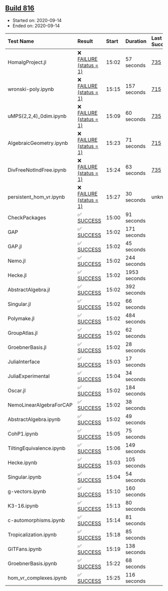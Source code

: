## [Build 816](https://oscarci.mathematik.uni-kl.de/job/oscar-stable/816/)

* Started on: 2020-09-14
* Ended on: 2020-09-14

| Test Name    | Result | Start | Duration | Last Success | First Failure |
|:-------------|:-------|:------|:---------|:-------------|:--------------|
| HomalgProject.jl | ❌ [FAILURE (status = 1)](https://oscarci.mathematik.uni-kl.de/job/oscar-stable/816/artifact/logs/build-816/HomalgProject.jl.log) | 15:02 | 57 seconds | [735](https://oscarci.mathematik.uni-kl.de/job/oscar-stable/735/) | [736](https://oscarci.mathematik.uni-kl.de/job/oscar-stable/736/) |
| wronski-poly.ipynb | ❌ [FAILURE (status = 1)](https://oscarci.mathematik.uni-kl.de/job/oscar-stable/816/artifact/logs/build-816/wronski-poly.ipynb.log) | 15:15 | 157 seconds | [715](https://oscarci.mathematik.uni-kl.de/job/oscar-stable/715/) | [716](https://oscarci.mathematik.uni-kl.de/job/oscar-stable/716/) |
| uMPS(2,2,4)_0dim.ipynb | ❌ [FAILURE (status = 1)](https://oscarci.mathematik.uni-kl.de/job/oscar-stable/816/artifact/logs/build-816/uMPS-2-2-4-_0dim.ipynb.log) | 15:09 | 60 seconds | [735](https://oscarci.mathematik.uni-kl.de/job/oscar-stable/735/) | [736](https://oscarci.mathematik.uni-kl.de/job/oscar-stable/736/) |
| AlgebraicGeometry.ipynb | ❌ [FAILURE (status = 1)](https://oscarci.mathematik.uni-kl.de/job/oscar-stable/816/artifact/logs/build-816/AlgebraicGeometry.ipynb.log) | 15:23 | 71 seconds | [715](https://oscarci.mathematik.uni-kl.de/job/oscar-stable/715/) | [716](https://oscarci.mathematik.uni-kl.de/job/oscar-stable/716/) |
| DivFreeNotIndFree.ipynb | ❌ [FAILURE (status = 1)](https://oscarci.mathematik.uni-kl.de/job/oscar-stable/816/artifact/logs/build-816/DivFreeNotIndFree.ipynb.log) | 15:24 | 63 seconds | [735](https://oscarci.mathematik.uni-kl.de/job/oscar-stable/735/) | [736](https://oscarci.mathematik.uni-kl.de/job/oscar-stable/736/) |
| persistent_hom_vr.ipynb | ❌ [FAILURE (status = 1)](https://oscarci.mathematik.uni-kl.de/job/oscar-stable/816/artifact/logs/build-816/persistent_hom_vr.ipynb.log) | 15:27 | 30 seconds | unknown | unknown |
| CheckPackages | ✅ [SUCCESS](https://oscarci.mathematik.uni-kl.de/job/oscar-stable/816/artifact/logs/build-816/CheckPackages.log) | 15:00 | 91 seconds |  |  |
| GAP | ✅ [SUCCESS](https://oscarci.mathematik.uni-kl.de/job/oscar-stable/816/artifact/logs/build-816/GAP.log) | 15:02 | 171 seconds |  |  |
| GAP.jl | ✅ [SUCCESS](https://oscarci.mathematik.uni-kl.de/job/oscar-stable/816/artifact/logs/build-816/GAP.jl.log) | 15:02 | 45 seconds |  |  |
| Nemo.jl | ✅ [SUCCESS](https://oscarci.mathematik.uni-kl.de/job/oscar-stable/816/artifact/logs/build-816/Nemo.jl.log) | 15:02 | 244 seconds |  |  |
| Hecke.jl | ✅ [SUCCESS](https://oscarci.mathematik.uni-kl.de/job/oscar-stable/816/artifact/logs/build-816/Hecke.jl.log) | 15:02 | 1953 seconds |  |  |
| AbstractAlgebra.jl | ✅ [SUCCESS](https://oscarci.mathematik.uni-kl.de/job/oscar-stable/816/artifact/logs/build-816/AbstractAlgebra.jl.log) | 15:02 | 392 seconds |  |  |
| Singular.jl | ✅ [SUCCESS](https://oscarci.mathematik.uni-kl.de/job/oscar-stable/816/artifact/logs/build-816/Singular.jl.log) | 15:02 | 66 seconds |  |  |
| Polymake.jl | ✅ [SUCCESS](https://oscarci.mathematik.uni-kl.de/job/oscar-stable/816/artifact/logs/build-816/Polymake.jl.log) | 15:02 | 484 seconds |  |  |
| GroupAtlas.jl | ✅ [SUCCESS](https://oscarci.mathematik.uni-kl.de/job/oscar-stable/816/artifact/logs/build-816/GroupAtlas.jl.log) | 15:02 | 62 seconds |  |  |
| GroebnerBasis.jl | ✅ [SUCCESS](https://oscarci.mathematik.uni-kl.de/job/oscar-stable/816/artifact/logs/build-816/GroebnerBasis.jl.log) | 15:02 | 28 seconds |  |  |
| JuliaInterface | ✅ [SUCCESS](https://oscarci.mathematik.uni-kl.de/job/oscar-stable/816/artifact/logs/build-816/JuliaInterface.log) | 15:03 | 17 seconds |  |  |
| JuliaExperimental | ✅ [SUCCESS](https://oscarci.mathematik.uni-kl.de/job/oscar-stable/816/artifact/logs/build-816/JuliaExperimental.log) | 15:04 | 34 seconds |  |  |
| Oscar.jl | ✅ [SUCCESS](https://oscarci.mathematik.uni-kl.de/job/oscar-stable/816/artifact/logs/build-816/Oscar.jl.log) | 15:02 | 184 seconds |  |  |
| NemoLinearAlgebraForCAP | ✅ [SUCCESS](https://oscarci.mathematik.uni-kl.de/job/oscar-stable/816/artifact/logs/build-816/NemoLinearAlgebraForCAP.log) | 15:02 | 38 seconds |  |  |
| AbstractAlgebra.ipynb | ✅ [SUCCESS](https://oscarci.mathematik.uni-kl.de/job/oscar-stable/816/artifact/logs/build-816/AbstractAlgebra.ipynb.log) | 15:02 | 49 seconds |  |  |
| CohP1.ipynb | ✅ [SUCCESS](https://oscarci.mathematik.uni-kl.de/job/oscar-stable/816/artifact/logs/build-816/CohP1.ipynb.log) | 15:05 | 75 seconds |  |  |
| TiltingEquivalence.ipynb | ✅ [SUCCESS](https://oscarci.mathematik.uni-kl.de/job/oscar-stable/816/artifact/logs/build-816/TiltingEquivalence.ipynb.log) | 15:06 | 149 seconds |  |  |
| Hecke.ipynb | ✅ [SUCCESS](https://oscarci.mathematik.uni-kl.de/job/oscar-stable/816/artifact/logs/build-816/Hecke.ipynb.log) | 15:03 | 105 seconds |  |  |
| Singular.ipynb | ✅ [SUCCESS](https://oscarci.mathematik.uni-kl.de/job/oscar-stable/816/artifact/logs/build-816/Singular.ipynb.log) | 15:04 | 54 seconds |  |  |
| g-vectors.ipynb | ✅ [SUCCESS](https://oscarci.mathematik.uni-kl.de/job/oscar-stable/816/artifact/logs/build-816/g-vectors.ipynb.log) | 15:10 | 160 seconds |  |  |
| K3-16.ipynb | ✅ [SUCCESS](https://oscarci.mathematik.uni-kl.de/job/oscar-stable/816/artifact/logs/build-816/K3-16.ipynb.log) | 15:13 | 80 seconds |  |  |
| c-automorphisms.ipynb | ✅ [SUCCESS](https://oscarci.mathematik.uni-kl.de/job/oscar-stable/816/artifact/logs/build-816/c-automorphisms.ipynb.log) | 15:14 | 81 seconds |  |  |
| Tropicalization.ipynb | ✅ [SUCCESS](https://oscarci.mathematik.uni-kl.de/job/oscar-stable/816/artifact/logs/build-816/Tropicalization.ipynb.log) | 15:18 | 85 seconds |  |  |
| GITFans.ipynb | ✅ [SUCCESS](https://oscarci.mathematik.uni-kl.de/job/oscar-stable/816/artifact/logs/build-816/GITFans.ipynb.log) | 15:19 | 138 seconds |  |  |
| GroebnerBasis.ipynb | ✅ [SUCCESS](https://oscarci.mathematik.uni-kl.de/job/oscar-stable/816/artifact/logs/build-816/GroebnerBasis.ipynb.log) | 15:22 | 68 seconds |  |  |
| hom_vr_complexes.ipynb | ✅ [SUCCESS](https://oscarci.mathematik.uni-kl.de/job/oscar-stable/816/artifact/logs/build-816/hom_vr_complexes.ipynb.log) | 15:25 | 116 seconds |  |  |
